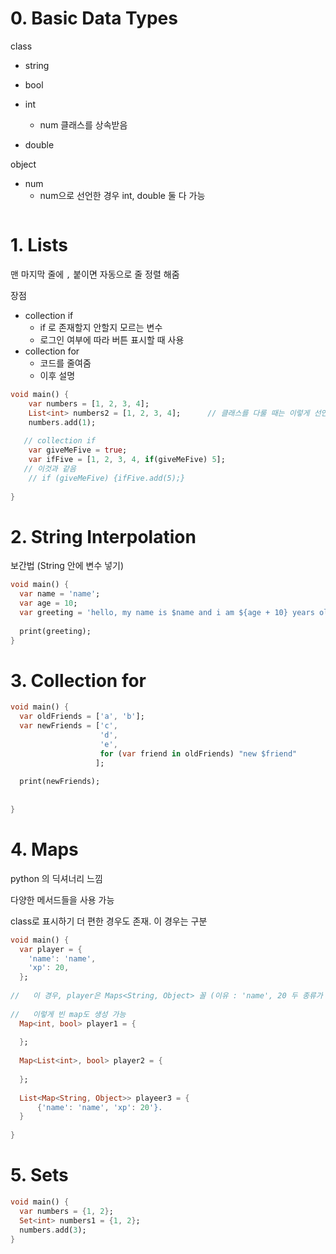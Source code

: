 # 0. Basic Data Types

class



- string

- bool

- int
  - num 클래스를 상속받음

- double

object

- num
  - num으로 선언한 경우 int, double 둘 다 가능

```dart
```



# 1. Lists

맨 마지막 줄에 `,` 붙이면 자동으로 줄 정렬 해줌

장점

- collection if
  - if 로 존재할지 안할지 모르는 변수 
  - 로그인 여부에 따라 버튼 표시할 때 사용
- collection for
  - 코드를 줄여줌
  - 이후 설명

```dart
void main() {
	var numbers = [1, 2, 3, 4];
    List<int> numbers2 = [1, 2, 3, 4];		// 클래스를 다룰 때는 이렇게 선언하기로 약속
    numbers.add(1);
    
   // collection if
   	var giveMeFive = true;
    var ifFive = [1, 2, 3, 4, if(giveMeFive) 5];
   // 이것과 같음
    // if (giveMeFive) {ifFive.add(5);}
    
}
```



# 2. String Interpolation

보간법 (String 안에 변수 넣기)



```dart
void main() {
  var name = 'name';
  var age = 10;
  var greeting = 'hello, my name is $name and i am ${age + 10} years old.';
  
  print(greeting);
}
```



# 3. Collection for



```dart
void main() {
  var oldFriends = ['a', 'b'];
  var newFriends = ['c', 
                    'd', 
                    'e', 
                    for (var friend in oldFriends) "new $friend"
                   ];
  
  print(newFriends);
  
  
}

```



# 4. Maps

python 의 딕셔너리 느낌

다양한 메서드들을 사용 가능

class로 표시하기 더 편한 경우도 존재. 이 경우는 구분

```dart
void main() {
  var player = {
    'name': 'name',
    'xp': 20,
  };
  
//   이 경우, player은 Maps<String, Object> 꼴 (이유 : 'name', 20 두 종류가 있어서)
  
//   이렇게 빈 map도 생성 가능
  Map<int, bool> player1 = {
    
  };
  
  Map<List<int>, bool> player2 = {
    
  };
    
  List<Map<String, Object>> playeer3 = {
      {'name': 'name', 'xp': 20'}.
  }
  
}

```



# 5. Sets



```dart
void main() {
  var numbers = {1, 2};
  Set<int> numbers1 = {1, 2};
  numbers.add(3);
}
```

